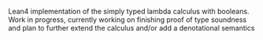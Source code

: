 Lean4 implementation of the simply typed lambda calculus with booleans. Work in progress, currently working on finishing proof of type soundness and plan to further extend the calculus and/or add a denotational semantics
